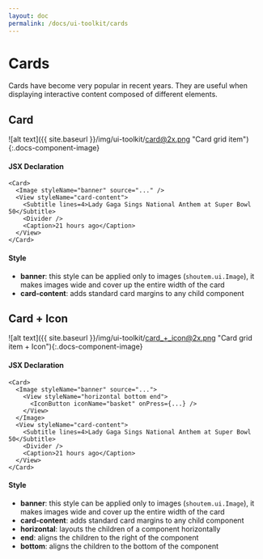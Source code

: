 ```yaml
---
layout: doc
permalink: /docs/ui-toolkit/cards
---
```


# Cards

Cards have become very popular in recent years. They are useful when displaying interactive content composed of different elements.

## Card
![alt text]({{ site.baseurl }}/img/ui-toolkit/card@2x.png "Card grid item"){:.docs-component-image}

#### JSX Declaration
```JSX
<Card>
  <Image styleName="banner" source="..." />
  <View styleName="card-content">
    <Subtitle lines=4>Lady Gaga Sings National Anthem at Super Bowl 50</Subtitle>
    <Divider />
    <Caption>21 hours ago</Caption>
  </View>
</Card>
```

#### Style
* **banner**: this style can be applied only to images (`shoutem.ui.Image`), it makes images wide and cover up the entire width of the card
* **card-content**: adds standard card margins to any child component

## Card + Icon
![alt text]({{ site.baseurl }}/img/ui-toolkit/card_+_icon@2x.png "Card grid item + Icon"){:.docs-component-image}

#### JSX Declaration
```JSX
<Card>
  <Image styleName="banner" source="...">
    <View styleName="horizontal bottom end">
      <IconButton iconName="basket" onPress={...} />
    </View>
  </Image>
  <View styleName="card-content">
    <Subtitle lines=4>Lady Gaga Sings National Anthem at Super Bowl 50</Subtitle>
    <Divider />
    <Caption>21 hours ago</Caption>
  </View>
</Card>
```

#### Style
* **banner**: this style can be applied only to images (`shoutem.ui.Image`), it makes images wide and cover up the entire width of the card
* **card-content**: adds standard card margins to any child component
* **horizontal**: layouts the children of a component horizontally
* **end**: aligns the children to the right of the component
* **bottom**: aligns the children to the bottom of the component
